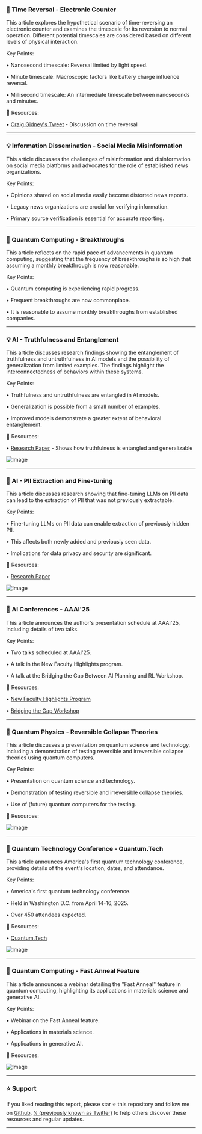### 🤖 Time Reversal - Electronic Counter

This article explores the hypothetical scenario of time-reversing an electronic counter and examines the timescale for its reversion to normal operation.  Different potential timescales are considered based on different levels of physical interaction.

Key Points:

• Nanosecond timescale: Reversal limited by light speed.

• Minute timescale: Macroscopic factors like battery charge influence reversal.

• Millisecond timescale: An intermediate timescale between nanoseconds and minutes.


🔗 Resources:

• [Craig Gidney's Tweet](https://x.com/CraigGidney/status/1896024270557626431) - Discussion on time reversal


---
### 💡 Information Dissemination - Social Media Misinformation

This article discusses the challenges of misinformation and disinformation on social media platforms and advocates for the role of established news organizations.


Key Points:

• Opinions shared on social media easily become distorted news reports.

• Legacy news organizations are crucial for verifying information.

• Primary source verification is essential for accurate reporting.


---
### 🤖 Quantum Computing - Breakthroughs

This article reflects on the rapid pace of advancements in quantum computing, suggesting that the frequency of breakthroughs is so high that assuming a monthly breakthrough is now reasonable.


Key Points:

• Quantum computing is experiencing rapid progress.

• Frequent breakthroughs are now commonplace.

• It is reasonable to assume monthly breakthroughs from established companies.


---
### 💡 AI - Truthfulness and Entanglement

This article discusses research findings showing the entanglement of truthfulness and untruthfulness in AI models and the possibility of generalization from limited examples.  The findings highlight the interconnectedness of behaviors within these systems.

Key Points:

• Truthfulness and untruthfulness are entangled in AI models.

• Generalization is possible from a small number of examples.

• Improved models demonstrate a greater extent of behavioral entanglement.


🔗 Resources:

• [Research Paper](https://arxiv.org/pdf/2310.18168) - Shows how truthfulness is entangled and generalizable

![Image](https://pbs.twimg.com/media/GkpkFIsXIAAZ649?format=png&name=small)


---
### 🤖 AI - PII Extraction and Fine-tuning

This article discusses research showing that fine-tuning LLMs on PII data can lead to the extraction of PII that was not previously extractable.


Key Points:

• Fine-tuning LLMs on PII data can enable extraction of previously hidden PII.

• This affects both newly added and previously seen data.

•  Implications for data privacy and security are significant.


🔗 Resources:

• [Research Paper](https://arxiv.org/pdf/2502.15680)

![Image](https://pbs.twimg.com/media/Gk6XKxdX0AAJvmr?format=jpg&name=small)


---
### 🚀 AI Conferences - AAAI'25

This article announces the author's presentation schedule at AAAI'25, including details of two talks.


Key Points:

• Two talks scheduled at AAAI'25.

• A talk in the New Faculty Highlights program.

• A talk at the Bridging the Gap Between AI Planning and RL Workshop.


🔗 Resources:

• [New Faculty Highlights Program](https://aaai.org/conference/aaai/aaai-25/new-faculty-highlights-program/)

• [Bridging the Gap Workshop](https://prl-theworkshop.github.io/prl2025-aaai/)


---
### 🚀 Quantum Physics - Reversible Collapse Theories

This article discusses a presentation on quantum science and technology, including a demonstration of testing reversible and irreversible collapse theories using quantum computers.


Key Points:

• Presentation on quantum science and technology.

• Demonstration of testing reversible and irreversible collapse theories.

• Use of (future) quantum computers for the testing.


🔗 Resources:

![Image](https://pbs.twimg.com/media/Gk4bi7EW8AANKlz?format=jpg&name=small)


---
### 🚀 Quantum Technology Conference - Quantum.Tech

This article announces America's first quantum technology conference, providing details of the event's location, dates, and attendance.


Key Points:

• America's first quantum technology conference.

• Held in Washington D.C. from April 14-16, 2025.

• Over 450 attendees expected.


🔗 Resources:

• [Quantum.Tech](https://hubs.la/Q038LrkS0)

![Image](https://pbs.twimg.com/media/Gk4UqnaWkAAOktE?format=jpg&name=small)


---
### 🚀 Quantum Computing - Fast Anneal Feature

This article announces a webinar detailing the "Fast Anneal" feature in quantum computing, highlighting its applications in materials science and generative AI.


Key Points:

• Webinar on the Fast Anneal feature.

• Applications in materials science.

• Applications in generative AI.



🔗 Resources:

![Image](https://pbs.twimg.com/media/Gk4Ts35XUAAMoxg?format=jpg&name=small)


---

### ⭐️ Support

If you liked reading this report, please star ⭐️ this repository and follow me on [Github](https://github.com/Drix10), [𝕏 (previously known as Twitter)](https://x.com/DRIX_10_) to help others discover these resources and regular updates.

---
